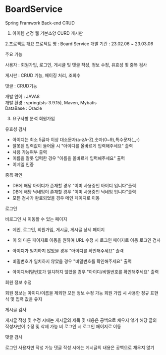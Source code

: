 # BoardService
Spring Framwork Back-end CRUD

1. 아이템 선정
웹 기본소양 CURD 게시판

2.프로젝트 개요
프로젝트 명 : Board Service
개발 기간 : 23.02.06 ~ 23.03.06

주요 기능<br>

사용자 : 회원가입, 로그인, 게시글 및 댓글 작성, 정보 수정, 유효성 및 중복 검사

게시판 : 
CRUD 기능, 페이징 처리, 조회수<br>

댓글 : CRUD기능<br>

개발 언어 : JAVA8<br>
개발 환경 : spring(sts-3.9.15), Maven, Mybatis<br>
DataBase : Oracle<br>


3. 요구사항 분석
회원가입

유효성 검사
- 아이디는 최소 5글자 이상 대소문자(a-zA-Z),숫자(0~9),특수문자(_,-)
- 잘못된 입력값이 들어올 시 "아이디를 올바르게 입력해주세요" 출력
- 사용 가능여부 출력
- 이름을 잘못 입력한 경우 "이름을 올바르게 입력해주세요" 출력
- 이메일 인증

중복 확인
- DB에 해당 아이디가 존재할 경우 "이미 사용중인 아이디 입니다"출력
- DB에 해당 닉네임이 존재할 경우 "이미 사용중인 닉네임 입니다"출력
- 모든 검사가 완료되었을 경우 메인 페이지로 이동

로그인

비로그인 시 이동할 수 있는 페이지
- 메인, 로그인, 회원가입, 게시글, 게시글 상세 페이지
- 이 외 다른 페이지로 이동을 원하여 URL 수정 시 로그인 페이지로 이동
로그인 검사

- 아이디가 일치하지 않았을 경우 "아이디를 확인해주세요" 출력
- 비밀번호가 일치하지 않았을 경우 "비밀번호를 확인해주세요" 출력
- 아이디/비밀번호가 일치하지 않았을 경우 "아이디/비밀번호를 확인해주세요" 출력

회원 정보 수정

회원 정보는 아이디/이름을 제외한 모든 정보 수정 가능
회원 가입 시 사용한 정규 표현식 및 입력 값을 유지

게시글 검사

게시글 작성 및 수정 시에는 게시글의 제목 및 내용은 공백으로 채우지 않기
해당 글의 작성자만이 수정 및 삭제 가능
비 로그인 시 로그인 페이지로 이동

댓글 검사

로그인 사용자만 작성 가능
댓글 작성 시에는 게시글의 내용은 공백으로 채우지 않기
